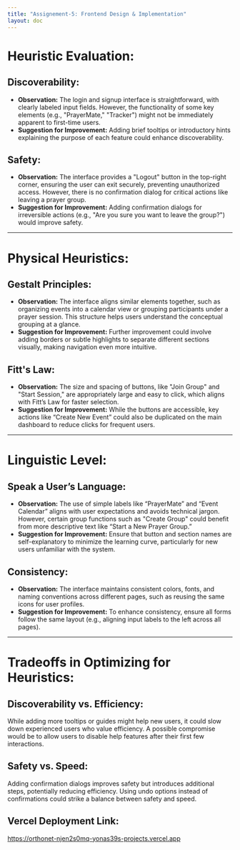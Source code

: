 ```yaml
---
title: "Assignement-5: Frontend Design & Implementation"
layout: doc
---
```


# Heuristic Evaluation:

## Discoverability:

- **Observation:**
  The login and signup interface is straightforward, with clearly labeled input fields. However, the functionality of some key elements (e.g., "PrayerMate," "Tracker") might not be immediately apparent to first-time users.
- **Suggestion for Improvement:**
  Adding brief tooltips or introductory hints explaining the purpose of each feature could enhance discoverability.

## Safety:

- **Observation:**
  The interface provides a "Logout" button in the top-right corner, ensuring the user can exit securely, preventing unauthorized access. However, there is no confirmation dialog for critical actions like leaving a prayer group.
- **Suggestion for Improvement:**
  Adding confirmation dialogs for irreversible actions (e.g., "Are you sure you want to leave the group?") would improve safety.

---

# Physical Heuristics:

## Gestalt Principles:

- **Observation:**
  The interface aligns similar elements together, such as organizing events into a calendar view or grouping participants under a prayer session. This structure helps users understand the conceptual grouping at a glance.
- **Suggestion for Improvement:**
  Further improvement could involve adding borders or subtle highlights to separate different sections visually, making navigation even more intuitive.

## Fitt's Law:

- **Observation:**
  The size and spacing of buttons, like "Join Group" and "Start Session," are appropriately large and easy to click, which aligns with Fitt’s Law for faster selection.
- **Suggestion for Improvement:**
  While the buttons are accessible, key actions like “Create New Event” could also be duplicated on the main dashboard to reduce clicks for frequent users.

---

# Linguistic Level:

## Speak a User’s Language:

- **Observation:**
  The use of simple labels like “PrayerMate” and “Event Calendar” aligns with user expectations and avoids technical jargon. However, certain group functions such as "Create Group" could benefit from more descriptive text like “Start a New Prayer Group.”
- **Suggestion for Improvement:**
  Ensure that button and section names are self-explanatory to minimize the learning curve, particularly for new users unfamiliar with the system.

## Consistency:

- **Observation:**
  The interface maintains consistent colors, fonts, and naming conventions across different pages, such as reusing the same icons for user profiles.
- **Suggestion for Improvement:**
  To enhance consistency, ensure all forms follow the same layout (e.g., aligning input labels to the left across all pages).

---

# Tradeoffs in Optimizing for Heuristics:

## Discoverability vs. Efficiency:

While adding more tooltips or guides might help new users, it could slow down experienced users who value efficiency. A possible compromise would be to allow users to disable help features after their first few interactions.

## Safety vs. Speed:

Adding confirmation dialogs improves safety but introduces additional steps, potentially reducing efficiency. Using undo options instead of confirmations could strike a balance between safety and speed.

## Vercel Deployment Link:

https://orthonet-njen2s0mq-yonas39s-projects.vercel.app
